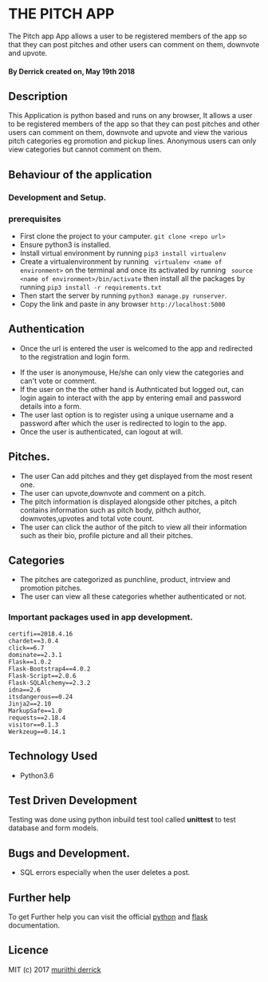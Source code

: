 # THE PITCH APP

 The Pitch app App allows a user to be registered members of the app so that they can post pitches and other users can comment on them, downvote and upvote.
#### By **Derrick** created on, May 19th 2018 

## Description
This Application is python based and runs on any browser, It allows a user to be registered members of the app so that they can post pitches and other users can comment on them, downvote and upvote and view the various pitch categories eg promotion and pickup lines. Anonymous users can only view categories but cannot comment on them.

## Behaviour of the application

### Development and Setup.
### prerequisites
+ First clone the project to your camputer. ```git clone <repo url>```
+ Ensure python3 is installed.
+ Install virtual environment by running ```pip3 install virtualenv```
+ Create a virtualenvironment by running ``` virtualenv <name of environment>``` on the terminal and once its activated by running ``` source <name of environment>/bin/activate``` then install all the packages by running ```pip3 install -r requirements.txt```
+ Then start the server by running ```python3 manage.py runserver```.
+ Copy the link and paste in any browser ```http://localhost:5000```

## Authentication

+ Once the url is entered the user is welcomed to the app and redirected to the registration and login form. 
- If the user is anonymouse, He/she can only view the categories and can't vote or comment.
- If the user on the the other hand is Authnticated but logged out, can login again to interact with the app by entering email and password details into a form.
- The user last option is to register using a unique username and a password after which the user is redirected to login to the app.
- Once the user is authenticated, can logout at will.

## Pitches.

+ The user Can add pitches and they get displayed from the most resent one.
+ The user can upvote,downvote and comment on a pitch.
+ The pitch information is displayed alongside other pitches, a pitch contains information such as pitch body, pithch author, downvotes,upvotes and total vote count.
+ The user can click the author of the pitch to view all their information such as their bio, profile picture and all their pitches.

## Categories

+ The pitches are categorized as punchline, product, intrview and promotion pitches.
+ The user can view all these categories whether authenticated or not.


### Important packages used in app development.

```
certifi==2018.4.16
chardet==3.0.4
click==6.7
dominate==2.3.1
Flask==1.0.2
Flask-Bootstrap4==4.0.2
Flask-Script==2.0.6
Flask-SQLAlchemy==2.3.2
idna==2.6
itsdangerous==0.24
Jinja2==2.10
MarkupSafe==1.0
requests==2.18.4
visitor==0.1.3
Werkzeug==0.14.1

```
## Technology Used
+ Python3.6

## Test Driven Development
Testing was done using python inbuild test tool called **unittest** to test database and form models.

## Bugs and Development.
+ SQL errors especially when the user deletes a post.


## Further help
To get Further help you can visit the official [python](https://www.python.org/) and [flask](http://flask.pocoo.org/ ) documentation.

## Licence
MIT (c) 2017 [muriithi derrick](https://github.com/muriithiderro)

